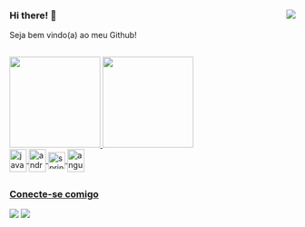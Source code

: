 

### Hi there! 👋 <img align="right" src="https://komarev.com/ghpvc/?username=anagjorge"/>

Seja bem vindo(a) ao meu Github!
##

<div>
  <a href=https://github.com/anagjorge>
  <img height="160em" src="https://github-readme-stats.vercel.app/api?username=anagjorge&show_icons=true&theme=dracula&include_all_commits=true&count_private=true"/>
  <img height="160em" src="https://github-readme-stats.vercel.app/api/top-langs/?username=anagjorge&layout=compact&langs_count=7&theme=dracula"/>
</div>
<div> 
  <img align="center" src="https://icongr.am/devicon/java-original.svg?size=128&color=currentColor" height="40" width="30" alt="java"/>
  <img align="center" src="https://icongr.am/devicon/android-original.svg?size=128&color=currentColor" height="40" width="30" alt="android"/>
  <img align="center" src="https://www.vectorlogo.zone/logos/springio/springio-icon.svg" height="30" width="30" alt="springboot"/>
  <img align="center" src="https://icongr.am/devicon/angularjs-original.svg?size=128&color=currentColor" height="40" width="30" alt="angular"/>

  
</div>
  
  ##

### Conecte-se comigo
<div>
  <a href = "mailto:anadegj@gmail.com"><img src="https://img.shields.io/badge/-Gmail-%23333?style=for-the-badge&logo=gmail&logoColor=white" target="_blank"></a>
  <a href="https://www.linkedin.com/in/ana-jessica-jorge/" target="_blank"><img src="https://img.shields.io/badge/-LinkedIn-%230077B5?style=for-the-badge&logo=linkedin&logoColor=white" target="_blank"></a> 
</div>

